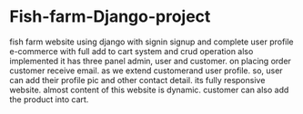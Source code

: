 # Fish-farm-Django-project
fish farm website using django with signin signup and complete user profile e-commerce with full add to cart system and crud operation also implemented
it has three panel admin, user and customer.
on placing order customer receive email.
as we extend customerand user profile. so, user can add their profile pic and other contact detail.
its fully responsive website.
almost content of this website is dynamic.
customer can also add the product into cart.
